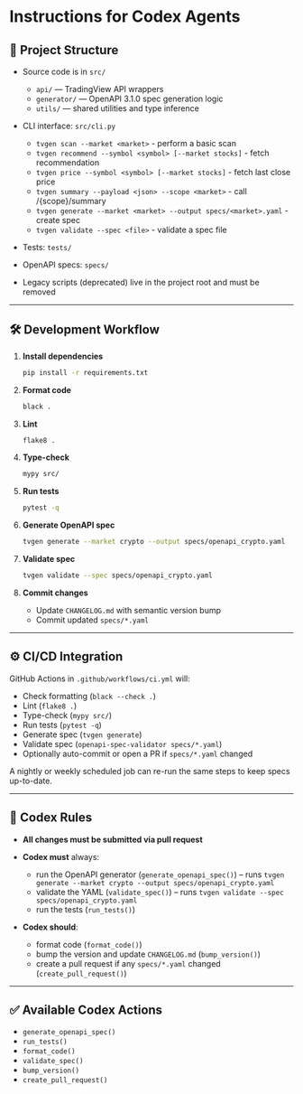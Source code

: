 # Instructions for Codex Agents

## 📁 Project Structure

* Source code is in `src/`

  * `api/` — TradingView API wrappers
  * `generator/` — OpenAPI 3.1.0 spec generation logic
  * `utils/` — shared utilities and type inference
* CLI interface: `src/cli.py`
  * `tvgen scan --market <market>` - perform a basic scan
  * `tvgen recommend --symbol <symbol> [--market stocks]` - fetch recommendation
  * `tvgen price --symbol <symbol> [--market stocks]` - fetch last close price
  * `tvgen summary --payload <json> --scope <market>` - call /{scope}/summary
  * `tvgen generate --market <market> --output specs/<market>.yaml` - create spec
  * `tvgen validate --spec <file>` - validate a spec file
* Tests: `tests/`
* OpenAPI specs: `specs/`
* Legacy scripts (deprecated) live in the project root and must be removed

---

## 🛠 Development Workflow

1. **Install dependencies**

   ```bash
   pip install -r requirements.txt
   ```

2. **Format code**

   ```bash
   black .
   ```

3. **Lint**

   ```bash
   flake8 .
   ```

4. **Type-check**

   ```bash
   mypy src/
   ```

5. **Run tests**

   ```bash
   pytest -q
   ```

6. **Generate OpenAPI spec**

   ```bash
   tvgen generate --market crypto --output specs/openapi_crypto.yaml
   ```

7. **Validate spec**

   ```bash
   tvgen validate --spec specs/openapi_crypto.yaml
   ```

8. **Commit changes**

   * Update `CHANGELOG.md` with semantic version bump
   * Commit updated `specs/*.yaml`

---

## ⚙️ CI/CD Integration

GitHub Actions in `.github/workflows/ci.yml` will:

* Check formatting (`black --check .`)
* Lint (`flake8 .`)
* Type-check (`mypy src/`)
* Run tests (`pytest -q`)
* Generate spec (`tvgen generate`)
* Validate spec (`openapi-spec-validator specs/*.yaml`)
* Optionally auto-commit or open a PR if `specs/*.yaml` changed

A nightly or weekly scheduled job can re-run the same steps to keep specs up-to-date.

---

## 🤖 Codex Rules

* **All changes must be submitted via pull request**
* **Codex must** always:

  * run the OpenAPI generator (`generate_openapi_spec()`) – runs `tvgen generate --market crypto --output specs/openapi_crypto.yaml`
  * validate the YAML (`validate_spec()`) – runs `tvgen validate --spec specs/openapi_crypto.yaml`
  * run the tests (`run_tests()`)
* **Codex should**:

  * format code (`format_code()`)
  * bump the version and update `CHANGELOG.md` (`bump_version()`)
  * create a pull request if any `specs/*.yaml` changed (`create_pull_request()`)

---

## ✅ Available Codex Actions

* `generate_openapi_spec()`
* `run_tests()`
* `format_code()`
* `validate_spec()`
* `bump_version()`
* `create_pull_request()`
